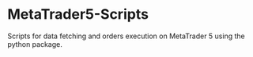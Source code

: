 # MetaTrader5-Scripts
Scripts for data fetching and orders execution on MetaTrader 5 using the python package.
